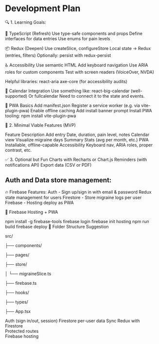 # Development Plan

🔍 1. Learning Goals: 

🧠 TypeScript (Refresh)
Use type-safe components and props
Define interfaces for data entries
Use enums for pain levels


📦 Redux (Deepen)
Use createSlice, configureStore
Local state → Redux (entries, filters)
Optionally: persist with redux-persist


♿ Accessibility
Use semantic HTML
Add keyboard navigation
Use ARIA roles for custom components
Test with screen readers (VoiceOver, NVDA)

Helpful libraries:
react-aria
axe-core (for accessibility audits)


📅 Calendar Integration
Use something like:
react-big-calendar (well-supported)
Or fullcalendar
Need to connect it to the state and events.


📱 PWA Basics
Add manifest.json
Register a service worker (e.g. via vite-plugin-pwa)
Enable offline caching
Add install banner prompt
Install PWA tooling:
npm install vite-plugin-pwa


📁 2. Minimal Viable Features (MVP)

Feature	Description
Add entry	Date, duration, pain level, notes
Calendar view	Visualize migraine days
Summary	Stats (avg per month, etc.)
PWA	Installable, offline-capable
Accessibility	Keyboard nav, ARIA roles, proper contrast, etc.

✅ 3. Optional but Fun
Charts with Recharts or Chart.js
Reminders (with notifications API)
Export data (CSV or PDF)


## Auth and Data store management:
🔥 Firebase Features:
Auth - Sign up/sign in with email & password 
Redux state management for users 
Firestore - Store migraine logs per user
Firebase - Hosting deploy as PWA


🚀  Firebase Hosting + PWA

npm install -g firebase-tools
firebase login
firebase init hosting
npm run build
firebase deploy
🔄 Folder Structure Suggestion

src/

├── components/

├── pages/

├── store/

│   └── migraineSlice.ts

├── firebase.ts

├── hooks/

├── types/

├── App.tsx


Auth (sign in/out, session)	
Firestore per-user data	
Sync Redux with Firestore	
Protected routes	
Firebase hosting 

